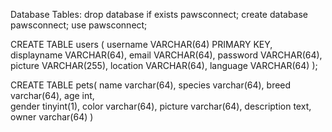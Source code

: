Database Tables:
drop database if exists pawsconnect; 
create database pawsconnect;
use pawsconnect;

CREATE TABLE users (
    username VARCHAR(64) PRIMARY KEY,
    displayname VARCHAR(64),
    email VARCHAR(64),
    password VARCHAR(64),
    picture VARCHAR(255),
    location VARCHAR(64),
    language VARCHAR(64)
);

CREATE TABLE pets(
name	varchar(64),
species	varchar(64),
breed	varchar(64),
age		int,			
gender	tinyint(1),
color	varchar(64),
picture	varchar(64),
description	text, 
owner varchar(64)
)
